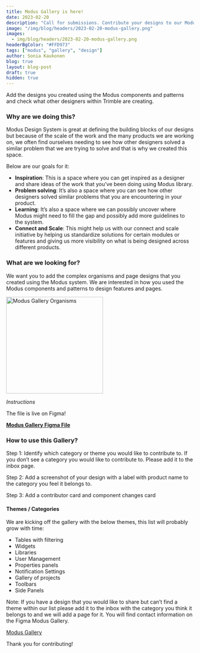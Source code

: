 ```yaml
---
title: Modus Gallery is here!
date: 2023-02-20
description: "Call for submissions. Contribute your designs to our Modus Gallery."
image: "/img/blog/headers/2023-02-20-modus-gallery.png"
images:
  - img/blog/headers/2023-02-20-modus-gallery.png
headerBgColor: "#FFD973"
tags: ["modus", "gallery", "design"]
author: Sonia Kaukonen
blog: true
layout: blog-post
draft: true
hidden: true
---
```


Add the designs you created using the Modus components and patterns and check what other designers within Trimble are creating.

### Why are we doing this?

Modus Design System is great at defining the building blocks of our designs but because of the scale of the work and the many products we are working on, we often find ourselves needing to see how other designers solved a similar problem that we are trying to solve and that is why we created this space.

Below are our goals for it:

- **Inspiration**: This is a space where you can get inspired as a designer and share ideas of the work that you’ve been doing using Modus library.
- **Problem solving**: It’s also a space where you can see how other designers solved similar problems that you are encountering in your product.
- **Learning**: It’s also a space where we can possibly uncover where Modus might need to fill the gap and possibly add more guidelines to the system.
- **Connect and Scale**: This might help us with our connect and scale initiative by helping us standardize solutions for certain modules or features and giving us more visibility on what is being designed across different products.

### What are we looking for?

We want you to add the complex organisms and page designs that you created using the Modus system. We are interested in how you used the Modus components and patterns to design features and pages.

<img src="/img/news/gallery-organisms.png" alt="Modus Gallery Organisms" class="img-fluid" height="260 p-2">

*Instructions*

The file is live on Figma!

**[Modus Gallery Figma File](https://www.figma.com/file/Z2JW3QjMB0tO5f1kAYytAB/Modus-Gallery?node-id=1%3A2&t=qCILCNBFjXCkQ659-1)**

### How to use this Gallery?

Step 1: Identify which category or theme you would like to contribute to. If you don’t see a category you would like to contribute to. Please add it to the inbox page.

Step 2: Add a screenshot of your design with a label with product name to the category you feel it belongs to.

Step 3: Add a contributor card and component changes card

#### Themes / Categories

We are kicking off the gallery with the below themes, this list will probably grow with time:
- Tables with filtering
- Widgets
- Libraries
- User Management
- Properties panels
- Notification Settings
- Gallery of projects
- Toolbars
- Side Panels

Note: If you have a design that you would like to share but can’t find a theme within our list please add it to the inbox with the category you think it belongs to and we will add a page for it. You will find contact information on the Figma Modus Gallery.

<a href="https://www.figma.com/file/Z2JW3QjMB0tO5f1kAYytAB/Modus-Gallery?node-id=1%3A2&t=qCILCNBFjXCkQ659-1" target="_blank" rel="noopener" class="btn btn-primary mb-1">
Modus Gallery
</a>

Thank you for contributing!

